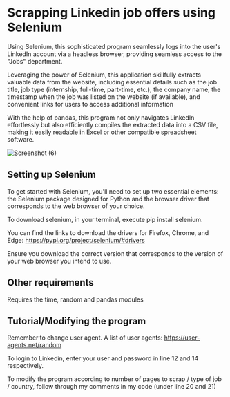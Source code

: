 
# Scrapping Linkedin job offers using Selenium

Using Selenium, this sophisticated program seamlessly logs into the user's LinkedIn account via a headless browser, providing seamless access to the "Jobs" department.

Leveraging the power of Selenium, this application skillfully extracts valuable data from the website, including essential details such as the job title, job type (internship, full-time, part-time, etc.), the company name, the timestamp when the job was listed on the website (if available), and convenient links for users to access additional information

With the help of pandas, this program not only navigates LinkedIn effortlessly but also efficiently compiles the extracted data into a CSV file, making it easily readable in Excel or other compatible spreadsheet software.


![Screenshot (6)](https://github.com/dsrrenCodes/webscrapingprojects/assets/120300295/2abd2188-f5d7-4b39-a237-ba439ed9c73d)





## Setting up Selenium
To get started with Selenium, you'll need to set up two essential elements: the Selenium package designed for Python and the browser driver that corresponds to the web browser of your choice.

To download selenium, in your terminal, execute pip install selenium.

You can find the links to download the drivers for Firefox, Chrome, and Edge: https://pypi.org/project/selenium/#drivers

Ensure you download the correct version that corresponds to the version of your web browser you intend to use.

## Other requirements
Requires the time, random and pandas modules








## Tutorial/Modifying the program

Remember to change user agent. A list of user agents: https://user-agents.net/random

To login to Linkedin, enter your user and password in line 12 and 14 respectively.

To modify the program according to number of pages to scrap / type of job / country, follow through my comments in my code (under line 20 and 21) 



